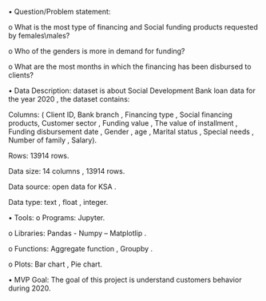 •	Question/Problem statement:

o	What is the most type of financing and Social funding products requested by females\males?

o	Who of the genders is more in demand for funding?

o	What are the most months in which the financing has been disbursed to clients?




•	Data Description: dataset is about Social Development Bank loan data for the year 2020 , the dataset contains:
	
Columns: ( Client ID,  Bank branch , Financing type , Social financing products, Customer sector , Funding value , The value of installment , Funding disbursement date , Gender , age , Marital status , Special needs , Number of family , Salary).

Rows: 13914 rows.

Data size: 14 columns , 13914 rows.

Data source: open data for KSA .

Data type: text , float , integer.




•	Tools:
o	Programs:  Jupyter.

o	Libraries:  Pandas - Numpy – Matplotlip .

o	Functions: Aggregate function , Groupby .


o	Plots: Bar chart , Pie chart.



•	MVP Goal:
The goal of this project is understand customers behavior during 2020.
